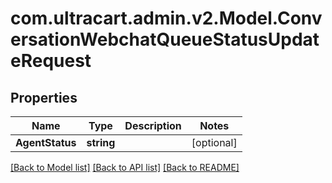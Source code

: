 
# com.ultracart.admin.v2.Model.ConversationWebchatQueueStatusUpdateRequest

## Properties

Name | Type | Description | Notes
------------ | ------------- | ------------- | -------------
**AgentStatus** | **string** |  | [optional] 

[[Back to Model list]](../README.md#documentation-for-models)
[[Back to API list]](../README.md#documentation-for-api-endpoints)
[[Back to README]](../README.md)


